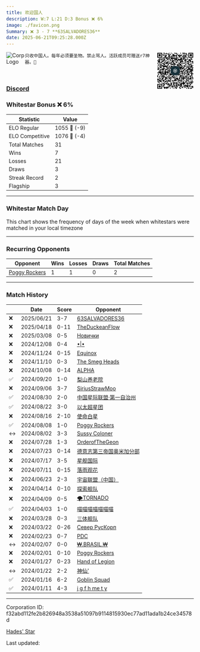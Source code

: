 ```yaml
---
title: ​欢迎国人
description: W:7 L:21 D:3 Bonus ❌ 6%
image: ./favicon.png
Summary: ❌ 3 - 7 **63SALVADORES36**
date: 2025-06-21T09:25:28.000Z
---
```

<head>
<link rel="icon" type="image/x-icon" href="./favicon.ico">
</head>
<img align="left" width="50" height="50" src="./favicon.ico" alt="Corp Logo"><img align="right" width="100" height="100" src="./qr.png" alt="QR Code">

```
只收中国人。每年必须要圣物。禁止骂人。活跃成员可赠送r7神器。

```
<br>

### [Discord](https://discord.gg/1538)
### Whitestar Bonus ❌ 6%

| Statistic | Value |
| --- | --- |
| ELO Regular | 1055 🔻  (-9)|
| ELO Competitive | 1076 🔻  (-4)|
| Total Matches | 31 |
| Wins | 7 |
| Losses | 21 |
| Draws | 3 |
| Streak Record | 2 |
| Flagship | 3 |

---

### Whitestar Match Day

This chart shows the frequency of days of the week when whitestars were matched in your local timezone

<!-- Load Chart.js from jsDelivr CDN -->
<script src="https://cdn.jsdelivr.net/npm/chart.js@4.0.1"></script>

<!-- Create a canvas element where the chart will be rendered -->
<canvas id="myChart" width="400" height="200"></canvas>

<!-- JavaScript code to render the bar chart -->
<script>
    document.addEventListener("DOMContentLoaded", function() {
        // Ensure scanTime is an array; if empty, handle accordingly
        let timestamps = [1750065928,1744572067,1741004942,1733201094,1732006778,1730790354,1727924013,1726378042,1725200403,1724593680,1723881808,1723384109,1722666184,1722210928,1721746308,1721279615,1720787623,1720261689,1718714042,1712659012,1712203411,1711739769,1711156695,1710689693,1708265417,1706870699,1706343673,1705888103,1705454336,1705010912,1704532177];

        const fontColor = 'rgba(64, 128, 160, 1)';

        // Function to convert Unix timestamps to day of the week (0=Sunday, 6=Saturday)
        function getDayOfWeek(timestamp) {
            return new Date(timestamp * 1000).getDay();
        }

        // Initialize an array to count occurrences for each day of the week
        let dayCounts = [0, 0, 0, 0, 0, 0, 0];

        // Populate the dayCounts array based on the scanTime data
        timestamps.forEach(ts => {
            let dayOfWeek = getDayOfWeek(ts);
            dayCounts[dayOfWeek]++;
        });

        // Chart.js configuration for the bar chart
        const data = {
            labels: ['Sunday', 'Monday', 'Tuesday', 'Wednesday', 'Thursday', 'Friday', 'Saturday'],
            datasets: [{
                data: dayCounts,
                backgroundColor: [
                    'rgba(0, 191, 255, 0.2)',   // Deep Sky Blue (Sunday)
                    'rgba(135, 206, 250, 0.2)', // Light Sky Blue (Monday)
                    'rgba(173, 216, 230, 0.2)', // Light Blue (Tuesday)
                    'rgba(214, 236, 243, 0.2)', // Custom light blue (Wednesday)
                    'rgba(173, 216, 230, 0.2)', // Light Blue (Thursday)
                    'rgba(135, 206, 250, 0.2)', // Light Sky Blue (Friday)
                    'rgba(0, 191, 255, 0.2)'    // Deep Sky Blue (Saturday)
                ],
                borderColor: [
                    'rgba(0, 191, 255, 1)',
                    'rgba(135, 206, 250, 1)',
                    'rgba(173, 216, 230, 1)',
                    'rgba(214, 236, 243, 1)',
                    'rgba(173, 216, 230, 1)',
                    'rgba(135, 206, 250, 1)',
                    'rgba(0, 191, 255, 1)'
                ],
                borderWidth: 1,
                minBarLength: 5
            }]
        };

        const config = {
            type: 'bar',
            data: data,
            options: {
                scales: {
                    y: {
                        beginAtZero: true,
                        ticks: {
                            stepSize: 1,
                            color: fontColor
                        },
                        grid: {
                            color: 'rgba(255, 255, 255, 0.2)'
                        }
                    },
                    x: {
                        ticks: {
                            color: fontColor
                        },
                        grid: {
                            display: false 
                        }
                    }
                },
                plugins: {
                    legend: {
                        display: false
                    }
                }
            }
        };

        // Render the chart
        const ctx = document.getElementById('myChart').getContext('2d');
        const myChart = new Chart(ctx, config);
    });
</script>
    
---
### Recurring Opponents

| Opponent | Wins | Losses | Draws | Total Matches |
| --- | --- | --- | --- | --- |
| [Poggy Rockers](https://ws.tsl.rocks/corp/47aeb151232251d9e53310e21f1290b1240c63878169968847bd1e89efc909a7/) | 1 | 1 | 0 | 2 |

---
### Match History

|  | Date | Score | Opponent |
| --- | --- | --- | --- |
| ❌ | 2025/06/21 | 3-7 | [63SALVADORES36](https://ws.tsl.rocks/corp/ac4e1665a51bdd039d04798e56c3bd85b526c57cf7015fd400b6c8d8ccd959a3/) |
| ❌ | 2025/04/18 | 0-11 | [TheDuckeanFlow](https://ws.tsl.rocks/corp/bddfa85ac0ddba1389b3ce0fede44f78e7622f0867ce5d98f55344c6d443f9a1/) |
| ❌ | 2025/03/08 | 0-5 | [Новички](https://ws.tsl.rocks/corp/972be02f6d0b8abd990454b2ae98e12181668ba96252a4747a4899744a7d9dc6/) |
| ❌ | 2024/12/08 | 0-4 | [•\|•](https://ws.tsl.rocks/corp/a3864fad7e4ba08611eda264a7934afe237a2f313a23b12dcce9db0a96a09daf/) |
| ❌ | 2024/11/24 | 0-15 | [Equinox](https://ws.tsl.rocks/corp/d6f4702c0a85549d019474868a68ecc1a6c546d73fa31f9336ee639a906ff0fe/) |
| ❌ | 2024/11/10 | 0-3 | [The Smeg Heads](https://ws.tsl.rocks/corp/4468352a700fed901168b249c273c37c4d32a032977d53e5261f9c596c1e5366/) |
| ❌ | 2024/10/08 | 0-14 | [ALPHA](https://ws.tsl.rocks/corp/e30ca8011a6277e53ef6e20d413ae271f480b54849c0746d74231c83fdd3acf4/) |
| ✅ | 2024/09/20 | 1-0 | [梨山养老院](https://ws.tsl.rocks/corp/4b0da5a03088d82acb8566ed943c7737a389ee702df4473438eec3f77f2c20c1/) |
| ❌ | 2024/09/06 | 3-7 | [SiriusStrawMoo](https://ws.tsl.rocks/corp/c83a5744ea256d2c1fa59660bc0e18e8d01a2a467bc13fec27a8b30f689e220b/) |
| ✅ | 2024/08/30 | 2-0 | [中国星际联盟·第一自治州](https://ws.tsl.rocks/corp/545ee3872db51731b8d4a941a5c88e0b8f5dcc68b5a26e1a39133cc7dc0b6c18/) |
| ✅ | 2024/08/22 | 3-0 | [以太超星团](https://ws.tsl.rocks/corp/327addf616128dc5b01013e29e850c76d22ae27af199bcc6bba3b92cee7818ae/) |
| ❌ | 2024/08/16 | 2-10 | [使命白星](https://ws.tsl.rocks/corp/88e828c55c07286950a3296b00ca2a7a9cc2f1a0139e9cf4c6e54229f821e952/) |
| ✅ | 2024/08/08 | 1-0 | [Poggy Rockers](https://ws.tsl.rocks/corp/47aeb151232251d9e53310e21f1290b1240c63878169968847bd1e89efc909a7/) |
| ↔️ | 2024/08/02 | 3-3 | [Sussy Coloner](https://ws.tsl.rocks/corp/6e5807915020e273feb8068226c3017f946571428ad2b058a7ee8666d63faf21/) |
| ❌ | 2024/07/28 | 1-3 | [OrderofTheGeon](https://ws.tsl.rocks/corp/85f6a14e4f7488eb8134ea422522636da92d121d81297b3018e1e69fac907762/) |
| ❌ | 2024/07/23 | 0-14 | [德意志第三帝国奥米加分部](https://ws.tsl.rocks/corp/b5f35e30b2dea2621e854b5011a9f9d07ca3585cd26bd9ac92aa7b06c0a522b1/) |
| ❌ | 2024/07/17 | 3-5 | [星舰国际](https://ws.tsl.rocks/corp/2142b75cc6d1c522c423a860fbda7616d7745f8fee25121ec3a8f26068b0f3b5/) |
| ❌ | 2024/07/11 | 0-15 | [落雨观花](https://ws.tsl.rocks/corp/565a6d89fc5107e86669d7f8910a1c4ae1fbb156fa0b5e81dbc917c341cc9ff0/) |
| ❌ | 2024/06/23 | 2-3 | [宇宙联盟（中国）](https://ws.tsl.rocks/corp/f65e4271e098ff050b7e566effe810ba1757388a6eecf4b818ed6c3502743dec/) |
| ❌ | 2024/04/14 | 0-10 | [探索舰队](https://ws.tsl.rocks/corp/8c465701390ed74d4d115e58d66289afb2eeef6247ca351a4cf88a0046e6fe55/) |
| ❌ | 2024/04/09 | 0-5 | [🌪TORNADO](https://ws.tsl.rocks/corp/df15d02d32c67d60995e68d6c4197c23b340a0a985f04280563d8d07bd4536fa/) |
| ✅ | 2024/04/03 | 1-0 | [喵喵喵喵喵喵喵](https://ws.tsl.rocks/corp/6f70ed81f6b0fd95da417ce3a268db3bbd0cd3b6e9e188a0e922db3d7f8ac968/) |
| ❌ | 2024/03/28 | 0-3 | [三体舰队](https://ws.tsl.rocks/corp/4f07d6381e25833973d274b90a76aa73a9cac9b3f93a5279e2b0375f1108eb3a/) |
| ❌ | 2024/03/22 | 0-26 | [Север РусКорп](https://ws.tsl.rocks/corp/39eeae12a2a5fead3330938b8f38c71aab465634b732303dad7b2a7d5f472004/) |
| ❌ | 2024/02/23 | 0-7 | [PDC](https://ws.tsl.rocks/corp/3cfc5c94fb18b34d3a1018bfbf6d4211d3cfb18ebb02bf7784cebc1e3627de4a/) |
| ↔️ | 2024/02/07 | 0-0 | [₩\.BRASIL\.₩](https://ws.tsl.rocks/corp/ff7f01b2f1db7b9c75e49da4c7367325905c020eba282a97f69f33d8c19419aa/) |
| ❌ | 2024/02/01 | 0-10 | [Poggy Rockers](https://ws.tsl.rocks/corp/47aeb151232251d9e53310e21f1290b1240c63878169968847bd1e89efc909a7/) |
| ❌ | 2024/01/27 | 0-23 | [Hand of Legion](https://ws.tsl.rocks/corp/7545cead0b3b8e060a0987cc20eed24610a7dfd11dfef11c73a495e39eb07d14/) |
| ↔️ | 2024/01/22 | 2-2 | [神仙'](https://ws.tsl.rocks/corp/2a865ec8658a1843c5442405aa7be1fd9e44cf058568802ca1de6610499fa973/) |
| ✅ | 2024/01/16 | 6-2 | [Goblin Squad](https://ws.tsl.rocks/corp/8157fdbc504136281be1becade034cac02082d8e81459a1ec1190bbe7a9f5331/) |
| ✅ | 2024/01/11 | 4-3 | [j g f h me t y](https://ws.tsl.rocks/corp/47918aa8890d89fb5fc148ee9fdd940dd60ae73de3f7d05ccc54fabed17e1b5f/) |

---
Corporation ID: f32abd112fe2b826948a3538a51097b9114815930ec77ad11ada1b24ce34578d

[Hades' Star](https://www.hadesstar.com)
<script src="/assets/localtime.js"></script>
<div>
  Last updated: <span class="last-updated-date" data-unix-time="1750497928"></span>
</div>